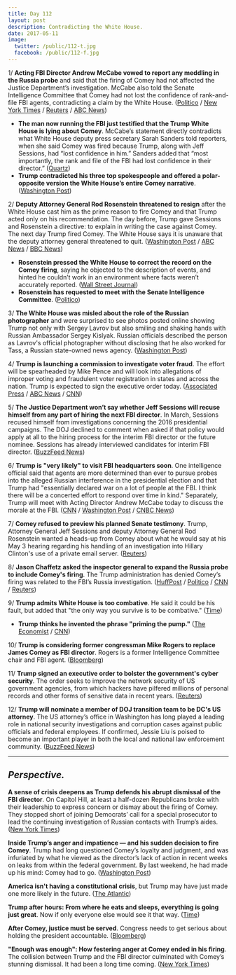 ```yaml
---
title: Day 112
layout: post
description: Contradicting the White House.
date: 2017-05-11
image:
  twitter: /public/112-t.jpg
  facebook: /public/112-f.jpg
---
```


1/ **Acting FBI Director Andrew McCabe vowed to report any meddling in the Russia probe** and said that the firing of Comey had not affected the Justice Department’s investigation. McCabe also told the Senate Intelligence Committee that Comey had not lost the confidence of rank-and-file FBI agents, contradicting a claim by the White House. ([Politico](http://www.politico.com/story/2017/05/11/andrew-mccabe-vow-report-interference-fbi-russia-238265) / [New York Times](https://www.nytimes.com/2017/05/11/us/politics/live-briefing-james-comey-andrew-mccabe.html) / [Reuters](http://www.reuters.com/article/us-usa-trump-fbi-idUSKBN1871I7) / [ABC News](http://abcnews.go.com/US/acting-fbi-chief-pushes-back-wh-assertion-rank/story?id=47346236))

* **The man now running the FBI just testified that the Trump White House is lying about Comey**. McCabe’s statement directly contradicts what White House deputy press secretary Sarah Sanders told reporters, when she said Comey was fired because Trump, along with Jeff Sessions, had “lost confidence in him.” Sanders added that “most importantly, the rank and file of the FBI had lost confidence in their director.” ([Quartz](https://qz.com/981747/andrew-mccabe-the-man-now-running-the-fbi-just-said-the-white-house-is-lying/))
* **Trump contradicted his three top spokespeople and offered a polar-opposite version the White House’s entire Comey narrative**. ([Washington Post](https://www.washingtonpost.com/news/the-fix/wp/2017/05/11/president-trump-just-decimated-the-white-houses-entire-comey-narrative/))

2/ **Deputy Attorney General Rod Rosenstein threatened to resign** after the White House cast him as the prime reason to fire Comey and that Trump acted only on his recommendation. The day before, Trump gave Sessions and Rosenstein a directive: to explain in writing the case against Comey. The next day Trump fired Comey. The White House says it is unaware that the deputy attorney general threatened to quit. ([Washington Post](https://www.washingtonpost.com/politics/how-trumps-anger-and-impatience-prompted-him-to-fire-the-fbi-director/2017/05/10/d9642334-359c-11e7-b373-418f6849a004_story.html) / [ABC News](http://abcnews.go.com/Politics/deputy-ag-rosenstein-verge-resigning-upset-wh-pinning/story?id=47342541) / [BBC News](http://www.bbc.com/news/world-us-canada-39886496))

* **Rosenstein pressed the White House to correct the record on the Comey firing**, saying he objected to the description of events, and hinted he couldn’t work in an environment where facts weren’t accurately reported. ([Wall Street Journal](https://www.wsj.com/articles/rosenstein-pressed-white-house-to-correct-the-record-on-comey-firing-1494523639))
* **Rosenstein has requested to meet with the Senate Intelligence Committee**. ([Politico](http://www.politico.com/story/2017/05/11/rosenstein-seeks-meeting-with-senate-intelligence-leaders-238268))

3/ **The White House was misled about the role of the Russian photographer** and were surprised to see photos posted online showing Trump not only with Sergey Lavrov but also smiling and shaking hands with Russian Ambassador Sergey Kislyak. Russian officials described the person as Lavrov's official photographer without disclosing that he also worked for Tass, a Russian state-owned news agency. ([Washington Post](https://www.washingtonpost.com/world/national-security/trump-to-meet-russian-foreign-minister-at-the-white-house-as-moscows-alleged-election-interference-is-back-in-spotlight/2017/05/10/c6717e4c-34f3-11e7-b412-62beef8121f7_story.html))

4/ **Trump is launching a commission to investigate voter fraud**. The effort will be spearheaded by Mike Pence and will look into allegations of improper voting and fraudulent voter registration in states and across the nation. Trump is expected to sign the executive order today. ([Associated Press](https://apnews.com/78ecd2bdc0ca46a5ad2a1afb4cd122a2/AP-sources:-Trump-to-launch-panel-to-investigate-voter-fraud) / [ABC News](http://abcnews.go.com/Politics/president-trump-expected-launch-commission-election-integrity/story?id=47337222) / [CNN](http://edition.cnn.com/2017/05/11/politics/trump-election-integrity-voter-fraud/index.html))

5/ **The Justice Department won’t say whether Jeff Sessions will recuse himself from any part of hiring the next FBI director**. In March, Sessions recused himself from investigations concerning the 2016 presidential campaigns. The DOJ declined to comment when asked if that policy would apply at all to the hiring process for the interim FBI director or the future nominee. Sessions has already interviewed candidates for interim FBI director. ([BuzzFeed News](https://www.buzzfeed.com/zoetillman/the-justice-department-wont-say-whether-jeff-sessions-will?utm_term=.niDyy5DMY#.ukOxxm538))

6/ **Trump is "very likely" to visit FBI headquarters soon**. One intelligence official said that agents are more determined than ever to pursue probes into the alleged Russian interference in the presidential election and that Trump had "essentially declared war on a lot of people at the FBI. I think there will be a concerted effort to respond over time in kind." Separately, Trump will meet with Acting Director Andrew McCabe today to discuss the morale at the FBI. ([CNN](http://www.cnn.com/2017/05/11/politics/donald-trump-fbi-headquarters-visit/index.html) / [Washington Post](https://www.washingtonpost.com/news/post-politics/wp/2017/05/11/trump-very-likely-to-visit-fbi-headquarters-amid-tumult-over-comey-firing/) / [CNBC News](http://www.cnbc.com/2017/05/11/trump-planning-visit-to-fbi-headquarters-after-comey-firing-spokesperson.html))

7/ **Comey refused to preview his planned Senate testimony**. Trump, Attorney General Jeff Sessions and deputy Attorney General Rod Rosenstein wanted a heads-up from Comey about what he would say at his May 3 hearing regarding his handling of an investigation into Hillary Clinton's use of a private email server. ([Reuters](http://www.reuters.com/article/us-usa-trump-comey-decision-idUSKBN1862WP))

8/ **Jason Chaffetz asked the inspector general to expand the Russia probe to include Comey's firing**. The Trump administration has denied Comey’s firing was related to the FBI’s Russia investigation. ([HuffPost](http://www.huffingtonpost.com/entry/chaffetz-calls-for-doj-to-expand-russia-probe-to-include-comeys-firing_us_5913c31ce4b066b42170f893) / [Politico](http://www.politico.com/story/2017/05/10/chaffetz-comey-firing-justice-238240) / [CNN](http://www.cnn.com/2017/05/10/politics/jason-chaffetz-james-comey-firing-investigation/) / [Reuters](http://www.reuters.com/article/usa-trump-comey-idUSL1N1IC1VC))

9/ **Trump admits White House is too combative**. He said it could be his fault, but added that "the only way you survive is to be combative." ([Time](http://time.com/4775040/donald-trump-time-interview-being-president/))

* **Trump thinks he invented the phrase "priming the pump."** ([The Economist](http://www.economist.com/Trumptranscript) / [CNN](http://www.cnn.com/2017/05/11/politics/donald-trump-priming-the-pump/))

10/ **Trump is considering former congressman Mike Rogers to replace James Comey as FBI director**. Rogers is a former Intelligence Committee chair and FBI agent. ([Bloomberg](https://www.bloomberg.com/politics/articles/2017-05-11/trump-said-to-consider-ex-congressman-rogers-for-fbi-director))

11/ **Trump signed an executive order to bolster the government's cyber security**. The order seeks to improve the network security of US government agencies, from which hackers have pilfered millions of personal records and other forms of sensitive data in recent years. ([Reuters](http://www.reuters.com/article/us-usa-trump-cyber-idUSKBN1872L9))

12/ **Trump will nominate a member of DOJ transition team to be DC's US attorney**. The US attorney’s office in Washington has long played a leading role in national security investigations and corruption cases against public officials and federal employees. If confirmed, Jessie Liu is poised to become an important player in both the local and national law enforcement community. ([BuzzFeed News](https://www.buzzfeed.com/zoetillman/trump-will-nominate-a-member-of-his-doj-transition-team-to))

---

## _Perspective._

**A sense of crisis deepens as Trump defends his abrupt dismissal of the FBI director**. On Capitol Hill, at least a half-dozen Republicans broke with their leadership to express concern or dismay about the firing of Comey. They stopped short of joining Democrats’ call for a special prosecutor to lead the continuing investigation of Russian contacts with Trump’s aides. ([New York Times](https://www.nytimes.com/2017/05/10/us/politics/trump-comey-firing.html))

**Inside Trump’s anger and impatience — and his sudden decision to fire Comey**. Trump had long questioned Comey’s loyalty and judgment, and was infuriated by what he viewed as the director’s lack of action in recent weeks on leaks from within the federal government. By last weekend, he had made up his mind: Comey had to go. ([Washington Post](https://www.washingtonpost.com/politics/how-trumps-anger-and-impatience-prompted-him-to-fire-the-fbi-director/2017/05/10/d9642334-359c-11e7-b373-418f6849a004_story.html))

**America isn't having a constitutional crisis**, but Trump may have just made one more likely in the future. ([The Atlantic](https://www.theatlantic.com/politics/archive/2017/05/constitutional-crisis-trump-comey/526089/))

**Trump after hours: From where he eats and sleeps, everything is going just great**. Now if only everyone else would see it that way. ([Time](http://time.com/donald-trump-after-hours/))

**After Comey, justice must be served**. Congress needs to get serious about holding the president accountable. ([Bloomberg](https://www.bloomberg.com/view/articles/2017-05-10/after-comey-justice-must-be-served))

**"Enough was enough": How festering anger at Comey ended in his firing**. The collision between Trump and the FBI director culminated with Comey’s stunning dismissal. It had been a long time coming. ([New York Times](https://www.nytimes.com/2017/05/10/us/politics/how-trump-decided-to-fire-james-comey.html))